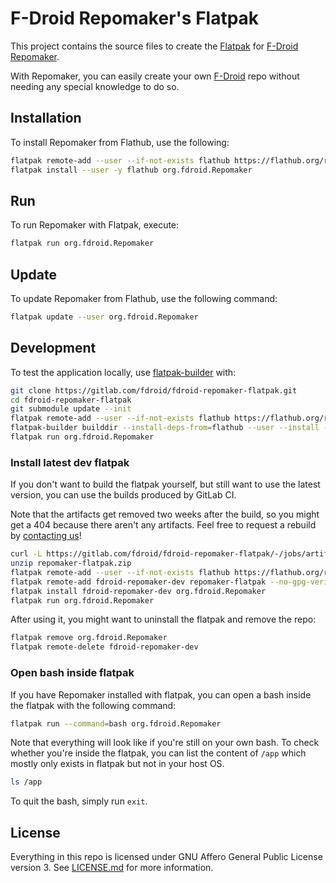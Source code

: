 # F-Droid Repomaker's Flatpak

This project contains the source files to create the
[Flatpak](https://flatpak.org/) for
[F-Droid Repomaker](https://f-droid.org/repomaker/).

With Repomaker, you can easily create your own
[F-Droid](https://f-droid.org) repo without needing any special
knowledge to do so.

## Installation

To install Repomaker from Flathub, use the following:

```bash
flatpak remote-add --user --if-not-exists flathub https://flathub.org/repo/flathub.flatpakrepo
flatpak install --user -y flathub org.fdroid.Repomaker
```

## Run

To run Repomaker with Flatpak, execute:

```bash
flatpak run org.fdroid.Repomaker
```

## Update

To update Repomaker from Flathub, use the following command:

```bash
flatpak update --user org.fdroid.Repomaker
```

## Development

To test the application locally, use
[flatpak-builder](http://docs.flatpak.org/en/latest/flatpak-builder.html)
with:

```bash
git clone https://gitlab.com/fdroid/fdroid-repomaker-flatpak.git
cd fdroid-repomaker-flatpak
git submodule update --init
flatpak remote-add --user --if-not-exists flathub https://flathub.org/repo/flathub.flatpakrepo
flatpak-builder builddir --install-deps-from=flathub --user --install --force-clean --ccache org.fdroid.Repomaker.json
flatpak run org.fdroid.Repomaker
```

### Install latest dev flatpak

If you don't want to build the flatpak yourself,
but still want to use the latest version,
you can use the builds produced by GitLab CI.

Note that the artifacts get removed two weeks after the build,
so you might get a 404 because there aren't any artifacts.
Feel free to request a rebuild by [contacting us](https://f-droid.org/en/about/)!

```bash
curl -L https://gitlab.com/fdroid/fdroid-repomaker-flatpak/-/jobs/artifacts/master/download?job=flatpak -o repomaker-flatpak.zip
unzip repomaker-flatpak.zip
flatpak remote-add --user --if-not-exists flathub https://flathub.org/repo/flathub.flatpakrepo
flatpak remote-add fdroid-repomaker-dev repomaker-flatpak --no-gpg-verify --user
flatpak install fdroid-repomaker-dev org.fdroid.Repomaker
flatpak run org.fdroid.Repomaker
```

After using it, you might want to uninstall the flatpak and
remove the repo:
```bash
flatpak remove org.fdroid.Repomaker
flatpak remote-delete fdroid-repomaker-dev
```

### Open bash inside flatpak

If you have Repomaker installed with flatpak, you can open a bash
inside the flatpak with the following command:

```bash
flatpak run --command=bash org.fdroid.Repomaker
```

Note that everything will look like if you're still on your own bash.
To check whether you're inside the flatpak,
you can list the content of `/app` which mostly only exists in flatpak
but not in your host OS.

```bash
ls /app
```

To quit the bash, simply run `exit`.

## License

Everything in this repo is licensed under GNU Affero General Public
License version 3.
See [LICENSE.md](LICENSE.md) for more information.
